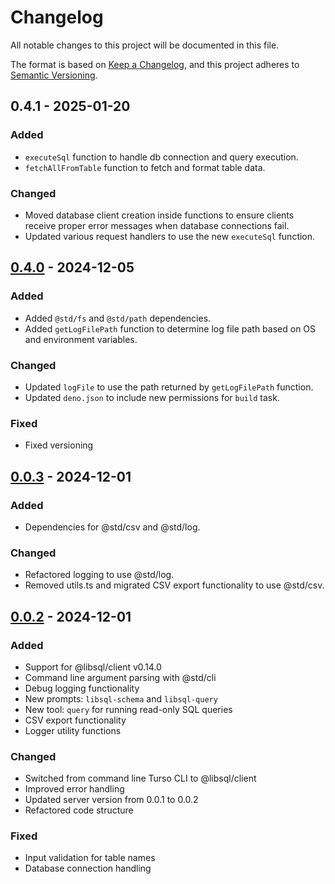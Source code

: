 # Changelog

All notable changes to this project will be documented in this file.

The format is based on [Keep a Changelog](https://keepachangelog.com/en/1.0.0/),
and this project adheres to
[Semantic Versioning](https://semver.org/spec/v2.0.0.html).

## 0.4.1 - 2025-01-20

### Added

- `executeSql` function to handle db connection and query execution.
- `fetchAllFromTable` function to fetch and format table data.

### Changed

- Moved database client creation inside functions to ensure clients receive
  proper error messages when database connections fail.
- Updated various request handlers to use the new `executeSql` function.

## [0.4.0] - 2024-12-05

### Added

- Added `@std/fs` and `@std/path` dependencies.
- Added `getLogFilePath` function to determine log file path based on OS and
  environment variables.

### Changed

- Updated `logFile` to use the path returned by `getLogFilePath` function.
- Updated `deno.json` to include new permissions for `build` task.

### Fixed

- Fixed versioning

[0.4.0]: https://github.com/nicholasq/mcp-server-libsql/compare/v0.0.3...v0.4.0

## [0.0.3] - 2024-12-01

### Added

- Dependencies for @std/csv and @std/log.

### Changed

- Refactored logging to use @std/log.
- Removed utils.ts and migrated CSV export functionality to use @std/csv.

[0.0.3]: https://github.com/nicholasq/mcp-server-libsql/compare/v0.0.2...v0.0.3

## [0.0.2] - 2024-12-01

### Added

- Support for @libsql/client v0.14.0
- Command line argument parsing with @std/cli
- Debug logging functionality
- New prompts: `libsql-schema` and `libsql-query`
- New tool: `query` for running read-only SQL queries
- CSV export functionality
- Logger utility functions

### Changed

- Switched from command line Turso CLI to @libsql/client
- Improved error handling
- Updated server version from 0.0.1 to 0.0.2
- Refactored code structure

### Fixed

- Input validation for table names
- Database connection handling

[0.0.2]: https://github.com/nicholasq/mcp-server-libsql/compare/v0.0.1...v0.0.2

